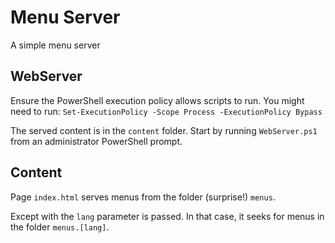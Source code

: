 # Menu Server

A simple menu server

## WebServer

Ensure the PowerShell execution policy allows scripts to run.
You might need to run: `Set-ExecutionPolicy -Scope Process -ExecutionPolicy Bypass`

The served content is in the `content` folder.
Start by running `WebServer.ps1` from an administrator PowerShell prompt.

## Content

Page `index.html` serves menus from the folder (surprise!) `menus`.

Except with the `lang` parameter is passed. In that case, it seeks for menus in the folder `menus.[lang]`.
